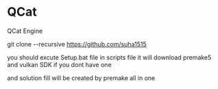 # QCat
QCat Engine

git clone --recursive https://github.com/suha1515

you should excute Setup.bat file in scripts file
it will download premake5 and vulkan SDK if you dont have one

and solution fill will be created by premake all in one
